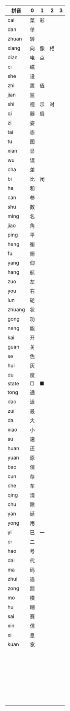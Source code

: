| 拼音   | 0    | 1    | 2    | 3    |
| ------ | ---- | ---- | ---- | ---- |
| cai    | 菜   | 彩   |      |      |
| dan    | 单   |      |      |      |
| zhuan  | 转   |      |      |      |
| xiang  | 向   | 像   | 相   |      |
| dian   | 电   | 点   |      |      |
| ci     | 磁   |      |      |      |
| she    | 设   |      |      |      |
| zhi    | 置   | 值   |      |      |
| jian   | 监   |      |      |      |
| shi    | 视   | 示   | 时   |      |
| qi     | 器   | 启   |      |      |
| zi     | 姿   |      |      |      |
| tai    | 态   |      |      |      |
| tu     | 图   |      |      |      |
| xian   | 显   |      |      |      |
| wu     | 误   |      |      |      |
| cha    | 差   |      |      |      |
| bi     | 比   | 闭   |      |      |
| he     | 和   |      |      |      |
| can    | 参   |      |      |      |
| shu    | 数   |      |      |      |
| ming   | 名   |      |      |      |
| jiao   | 角   |      |      |      |
| ping   | 平   |      |      |      |
| heng   | 衡   |      |      |      |
| fu     | 俯   |      |      |      |
| yang   | 仰   |      |      |      |
| hang   | 航   |      |      |      |
| zuo    | 左   |      |      |      |
| you    | 右   |      |      |      |
| lun    | 轮   |      |      |      |
| zhuang | 状   |      |      |      |
| gong   | 功   |      |      |      |
| neng   | 能   |      |      |      |
| kai    | 开   |      |      |      |
| guan   | 关   |      |      |      |
| se     | 色   |      |      |      |
| hui    | 灰   |      |      |      |
| du     | 度   |      |      |      |
| state  | □    | ■    |      |      |
| tong   | 通   |      |      |      |
| dao    | 道   |      |      |      |
| zui    | 最   |      |      |      |
| da     | 大   |      |      |      |
| xiao   | 小   |      |      |      |
| su     | 速   |      |      |      |
| huan   | 还   |      |      |      |
| yuan   | 原   |      |      |      |
| bao    | 保   |      |      |      |
| cun    | 存   |      |      |      |
| che    | 车   |      |      |      |
| qing   | 清   |      |      |      |
| chu    | 除   |      |      |      |
| yan    | 延   |      |      |      |
| yong   | 用   |      |      |      |
| yi     | 已   | 一   |      |      |
| er     | 二   |      |      |      |
| hao    | 号   |      |      |      |
| dai    | 代   |      |      |      |
| ma     | 码   |      |      |      |
| zhui   | 追   |      |      |      |
| zong   | 踪   |      |      |      |
| mo     | 模   |      |      |      |
| hu     | 糊   |      |      |      |
| sai    | 赛   |      |      |      |
| xin    | 信   |      |      |      |
| xi     | 息   |      |      |      |
| kuan   | 宽   |      |      |      |
|        |      |      |      |      |
|        |      |      |      |      |
|        |      |      |      |      |
|        |      |      |      |      |
|        |      |      |      |      |
|        |      |      |      |      |
|        |      |      |      |      |
|        |      |      |      |      |
|        |      |      |      |      |
|        |      |      |      |      |
|        |      |      |      |      |
|        |      |      |      |      |
|        |      |      |      |      |
|        |      |      |      |      |
|        |      |      |      |      |
|        |      |      |      |      |
|        |      |      |      |      |
|        |      |      |      |      |
|        |      |      |      |      |
|        |      |      |      |      |
|        |      |      |      |      |
|        |      |      |      |      |
|        |      |      |      |      |
|        |      |      |      |      |
|        |      |      |      |      |
|        |      |      |      |      |
|        |      |      |      |      |
|        |      |      |      |      |
|        |      |      |      |      |
|        |      |      |      |      |

